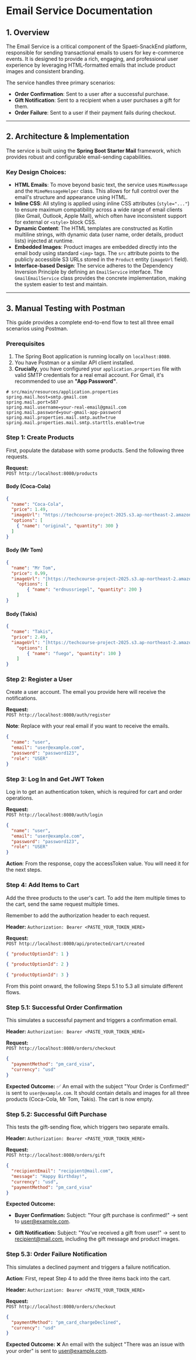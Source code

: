 # Email Service Documentation

## 1. Overview

The Email Service is a critical component of the Spaeti-SnackEnd platform, responsible for sending transactional emails to users for key e-commerce events. It is designed to provide a rich, engaging, and professional user experience by leveraging HTML-formatted emails that include product images and consistent branding.

The service handles three primary scenarios:
-   **Order Confirmation**: Sent to a user after a successful purchase.
-   **Gift Notification**: Sent to a recipient when a user purchases a gift for them.
-   **Order Failure**: Sent to a user if their payment fails during checkout.

---

## 2. Architecture & Implementation

The service is built using the **Spring Boot Starter Mail** framework, which provides robust and configurable email-sending capabilities.

### Key Design Choices:
-   **HTML Emails**: To move beyond basic text, the service uses `MimeMessage` and the `MimeMessageHelper` class. This allows for full control over the email's structure and appearance using HTML.
-   **Inline CSS**: All styling is applied using inline CSS attributes (`style="..."`) to ensure maximum compatibility across a wide range of email clients (like Gmail, Outlook, Apple Mail), which often have inconsistent support for external or `<style>` block CSS.
-   **Dynamic Content**: The HTML templates are constructed as Kotlin multiline strings, with dynamic data (user name, order details, product lists) injected at runtime.
-   **Embedded Images**: Product images are embedded directly into the email body using standard `<img>` tags. The `src` attribute points to the publicly accessible S3 URLs stored in the `Product` entity (`imageUrl` field).
-   **Interface-based Design**: The service adheres to the Dependency Inversion Principle by defining an `EmailService` interface. The `GmailEmailService` class provides the concrete implementation, making the system easier to test and maintain.

---

## 3. Manual Testing with Postman

This guide provides a complete end-to-end flow to test all three email scenarios using Postman.

### Prerequisites
1.  The Spring Boot application is running locally on `localhost:8080`.
2.  You have Postman or a similar API client installed.
3.  **Crucially**, you have configured your `application.properties` file with valid SMTP credentials for a real email account. For Gmail, it's recommended to use an **"App Password"**.

```properties
# src/main/resources/application.properties
spring.mail.host=smtp.gmail.com
spring.mail.port=587
spring.mail.username=your-real-email@gmail.com
spring.mail.password=your-gmail-app-password
spring.mail.properties.mail.smtp.auth=true
spring.mail.properties.mail.smtp.starttls.enable=true
```

### Step 1: Create Products
First, populate the database with some products. Send the following three requests.

**Request:**  
`POST http://localhost:8080/products`

#### Body (Coca-Cola)
```json
{
  "name": "Coca-Cola",
  "price": 1.49,
  "imageUrl": "https://techcourse-project-2025.s3.ap-northeast-2.amazonaws.com/spaeti-demo-products/product-images/cocacola-original.png",
  "options": [
    { "name": "original", "quantity": 300 }
  ]
}
```

#### Body (Mr Tom)
```json
{
  "name": "Mr Tom",
  "price": 0.99,
  "imageUrl": "[https://techcourse-project-2025.s3.ap-northeast-2.amazonaws.com/spaeti-demo-products/product-images/mr-tom-erdnussriegel.png](https://techcourse-project-2025.s3.ap-northeast-2.amazonaws.com/spaeti-demo-products/product-images/mr-tom-erdnussriegel.png)",
    "options": [
        { "name": "erdnussriegel", "quantity": 200 }
    ]
}
```

#### Body (Takis)
```json
{
  "name": "Takis",
  "price": 2.49,
  "imageUrl": "[https://techcourse-project-2025.s3.ap-northeast-2.amazonaws.com/spaeti-demo-products/product-images/takis-fuego.png](https://techcourse-project-2025.s3.ap-northeast-2.amazonaws.com/spaeti-demo-products/product-images/takis-fuego.png)",
    "options": [
        { "name": "fuego", "quantity": 100 }
    ]
}
```

### Step 2: Register a User
Create a user account. The email you provide here will receive the notifications.

**Request:**  
`POST http://localhost:8080/auth/register`

**Note**: Replace with your real email if you want to receive the emails.

```json
{
  "name": "user",
  "email": "user@example.com",
  "password": "password123",
  "role": "USER"
}

```

### Step 3: Log In and Get JWT Token
Log in to get an authentication token, which is required for cart and order operations.

**Request:**  
`POST http://localhost:8080/auth/login`

```json
{
  "name": "user",
  "email": "user@example.com",
  "password": "password123",
  "role": "USER"
}
```

**Action**: From the response, copy the accessToken value. You will need it for the next steps.

### Step 4: Add Items to Cart

Add the three products to the user's cart. To add the item multiple times to the cart, send the same request multiple times.

Remember to add the authorization header to each request.

**Header:**
`Authorization: Bearer <PASTE_YOUR_TOKEN_HERE>`

**Request:**  
`POST http://localhost:8080/api/protected/cart/created`

```json
{ "productOptionId": 1 }
```

```json
{ "productOptionId": 2 }
```

```json
{ "productOptionId": 3 }
```

From this point onward, the following Steps 5.1 to 5.3 all simulate different flows.

### Step 5.1: Successful Order Confirmation

This simulates a successful payment and triggers a confirmation email.

**Header:**
`Authorization: Bearer <PASTE_YOUR_TOKEN_HERE>`

**Request:**  
`POST http://localhost:8080/orders/checkout`

```json
{
  "paymentMethod": "pm_card_visa",
  "currency": "usd"
}
```

**Expected Outcome:**
✅ An email with the subject "Your Order is Confirmed!" is sent to `user@example.com`.
It should contain details and images for all three products (Coca-Cola, Mr Tom, Takis).
The cart is now empty.


### Step 5.2: Successful Gift Purchase

This tests the gift-sending flow, which triggers two separate emails.

**Header:**
`Authorization: Bearer <PASTE_YOUR_TOKEN_HERE>`

**Request:**  
`POST http://localhost:8080/orders/gift`

```json
{
  "recipientEmail": "recipient@mail.com",
  "message": "Happy Birthday!",
  "currency": "usd",
  "paymentMethod": "pm_card_visa"
}
```

**Expected Outcome:**
- **Buyer Confirmation:**
Subject: "Your gift purchase is confirmed!" → sent to user@example.com.

- **Gift Notification:**
Subject: "You’ve received a gift from user!" → sent to recipient@mail.com, including the gift message and product images.


### Step 5.3: Order Failure Notification

This simulates a declined payment and triggers a failure notification.

**Action**: First, repeat Step 4 to add the three items back into the cart.

**Header:**
`Authorization: Bearer <PASTE_YOUR_TOKEN_HERE>`

**Request:**  
`POST http://localhost:8080/orders/checkout`

```json
{
  "paymentMethod": "pm_card_chargeDeclined",
  "currency": "usd"
}
```

**Expected Outcome:**
❌ An email with the subject "There was an issue with your order" is sent to user@example.com.


